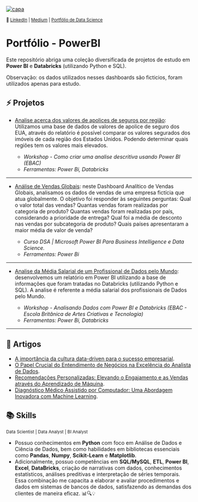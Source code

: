 [![capa](https://media.discordapp.net/attachments/1088554408469602305/1140761341506879508/Black_Technology_LinkedIn_Banner_6.jpg?width=1025&height=256)](https://github.com/SarahFeanor?tab=repositories)

<sub> 🔗 [LinkedIn](https://www.linkedin.com/in/sarahfrezende/) | [Medium](https://medium.com/@sarahfrezende) | [Portfólio de Data Science](https://github.com/sarahfeanor/Portfolio-DataScience)


# Portfólio - PowerBI 

Este repositório abriga uma coleção diversificada de projetos de estudo em **Power BI** e **Databricks** (utilizando Python e SQL).

Observação: os dados utilizados nesses dashboards são ficticios, foram utilizados apenas para estudo. 

## ⚡️ Projetos

* [Analise acerca dos valores de apolices de seguros por região](https://github.com/SarahFeanor/Projects_PowerBI/tree/main/An%C3%A1lise%20de%20Valores%20de%20Ap%C3%B3lices%20de%20Seguros%20por%20Regi%C3%A3o): Utilizamos uma base de dados de valores de apolice de seguro dos EUA, através do relatório é possível comparar os valores segurados dos imóveis de cada região dos Estados Unidos. Podendo determinar quais regiões tem os valores mais elevados.

   *  _Workshop - Como criar uma analise descritiva usando Power BI (EBAC)_ 
   *  _Ferramentas: Power Bi, Databricks_
---

* [Análise de Vendas Globais](https://github.com/SarahFeanor/Projects_PowerBI/tree/main/Analise%20de%20Vendas%20Globais%20-%20DSA): neste Dashboard Analítico de Vendas Globais, analisamos os dados de vendas de uma empresa fictícia que atua globalmente. O objetivo foi responder às seguintes perguntas: Qual o valor total das vendas? Quantas vendas foram realizadas por categoria de produto? Quantas vendas foram realizadas por país, considerando a prioridade de entrega? Qual foi a média de desconto nas vendas por subcategoria de produto? Quais países apresentaram a maior média de valor de venda? 

   *  _Curso DSA | Microsoft Power BI Para Business Intelligence e Data Science._
   *  _Ferramentas: Power Bi_
---

* [Analise da Média Salarial de um Profissional de Dados pelo Mundo](https://github.com/SarahFeanor/Projects_PowerBI/blob/main/Analise%20da%20M%C3%A9dia%20Salarial%20de%20um%20Profissional%20de%20Dados/PowerBI-Analise-M%C3%A9dia-Salarial.pbix): desenvolvemos um relatório em Power BI utilizando a base de informações que foram tratadas no Databricks (utilizando Python e SQL). A analise é referente a média salarial dos profissionais de Dados pelo Mundo.
  
  *  _Workshop - Analisando Dados com Power BI e Databricks (EBAC - Escola Britânica de Artes Criativas e Tecnologia)_
  *  _Ferramentas: Power Bi, Databricks_
---

## 📝 Artigos

* [A importância da cultura data-driven para o sucesso empresarial](https://medium.com/@sarahfrezende/a-import%C3%A2ncia-da-cultura-data-driven-para-o-sucesso-empresarial-bd04d78d5edd).
* [O Papel Crucial do Entendimento de Negócios na Excelência do Analista de Dados](https://medium.com/@sarahfrezende/o-papel-crucial-do-entendimento-de-neg%C3%B3cios-na-excel%C3%AAncia-do-analista-de-dados-165f38fa1a50).
* [Recomendações Personalizadas: Elevando o Engajamento e as Vendas através do Aprendizado de Máquina](https://medium.com/@sarahfrezende/recomenda%C3%A7%C3%B5es-personalizadas-elevando-o-engajamento-e-as-vendas-atrav%C3%A9s-do-aprendizado-de-m%C3%A1quina-a2b0d47a478d).
* [Diagnóstico Médico Assistido por Computador: Uma Abordagem Inovadora com Machine Learning](https://medium.com/@sarahfrezende/diagn%C3%B3stico-m%C3%A9dico-assistido-por-computador-uma-abordagem-inovadora-com-machine-learning-5d10a44f191).

## 📚 Skills

<sub> Data Scientist | Data Analyst | BI Analyst   </sub>

* Possuo conhecimentos em **Python** com foco em Análise de Dados e Ciência de Dados, bem como habilidades em bibliotecas essenciais como **Pandas**, **Numpy**, **Scikit-Learn** e **Matplotlib**. 
* Adicionalmente, possuo competências em **SQL/MySQL**, **ETL**, **Power BI**, **Excel**, **DataBricks**, criação de narrativas com dados, conhecimentos estatísticos, análises preditivas e interpretação de séries temporais. Essa combinação me capacita a elaborar e avaliar procedimentos e dados em sistemas de bancos de dados, satisfazendo as demandas dos clientes de maneira eficaz. 📊🔍💡

